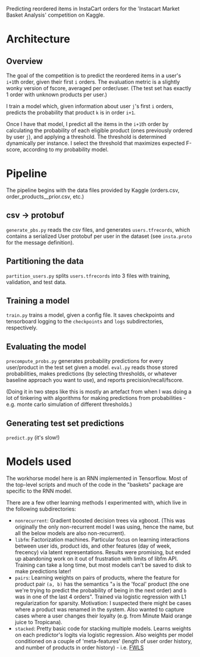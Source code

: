 Predicting reordered items in InstaCart orders for the 'Instacart Market Basket Analysis' competition on Kaggle.

# Architecture

## Overview

The goal of the competition is to predict the reordered items in a user's `i+1`th order, given their first `i` orders. The evaluation metric is a slightly wonky version of fscore, averaged per order/user. (The test set has exactly 1 order with unknown products per user.)

I train a model which, given information about user `j`'s first `i` orders, predicts the probability that product `k` is in order `i+1`.

Once I have that model, I predict all the items in the `i+1`th order by calculating the probability of each eligible product (ones previously ordered by user `j`), and applying a threshold. The threshold is determined dynamically per instance. I select the threshold that maximizes expected F-score, according to my probability model.

# Pipeline

The pipeline begins with the data files provided by Kaggle (orders.csv, order_products__prior.csv, etc.)

## csv -> protobuf

`generate_pbs.py` reads the csv files, and generates `users.tfrecords`, which contains a serialized User protobuf per user in the dataset (see `insta.proto` for the message definition).

## Partitioning the data

`partition_users.py` splits `users.tfrecords` into 3 files with training, validation, and test data.

## Training a model

`train.py` trains a model, given a config file. It saves checkpoints and tensorboard logging to the `checkpoints` and `logs` subdirectories, respectively.

## Evaluating the model

`precompute_probs.py` generates probability predictions for every user/product in the test set given a model. `eval.py` reads those stored probabilities, makes predictions (by selecting thresholds, or whatever baseline approach you want to use), and reports precision/recall/fscore.

(Doing it in two steps like this is mostly an artefact from when I was doing a lot of tinkering with algorithms for making predictions from probabilities - e.g. monte carlo simulation of different thresholds.)

## Generating test set predictions

`predict.py` (it's slow!)

# Models used

The workhorse model here is an RNN implemented in Tensorflow. Most of the top-level scripts and much of the code in the "baskets" package are specific to the RNN model.

There are a few other learning methods I experimented with, which live in the following subdirectories:

- `nonrecurrent`: Gradient boosted decision trees via xgboost. (This was originally the only non-recurrent model I was using, hence the name, but all the below models are also non-recurrent).
- `libfm`: Factorization machines. Particular focus on learning interactions between user ids, product ids, and other features (day of week, frecency) via latent representations. Results were promising, but ended up abandoning work on it out of frustration with limits of libfm API. Training can take a long time, but most models can't be saved to disk to make predictions later!
- `pairs`: Learning weights on pairs of products, where the feature for product pair `(a, b)` has the semantics "`a` is the 'focal' product (the one we're trying to predict the probability of being in the next order) and `b` was in one of the last 4 orders". Trained via logistic regression with L1 regularization for sparsity. Motivation: I suspected there might be cases where a product was renamed in the system. Also wanted to capture cases where a user changes their loyalty (e.g. from Minute Maid orange juice to Tropicana).
- `stacked`: Pretty basic code for stacking multiple models. Learns weights on each predictor's logits via logistic regression. Also weights per model conditioned on a couple of 'meta-features' (length of user order history, and number of products in order history) - i.e. [FWLS](https://arxiv.org/abs/0911.0460)
